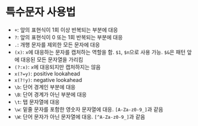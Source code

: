 # 특수문자 사용법

- `+`: 앞의 표현식이 1회 이상 반복되는 부분에 대응
- `?`: 앞의 표현식이 0 또는 1회 반복되는 부분에 대응
- `.`: 개행 문자를 제외한 모든 문자에 대응
- `(x)`: `x`에 대응하는 문자를 캡처하는 역할을 함. `$1`, `$n`으로 사용 가능. `$&`은 패턴 앞에 대응된 모든 문자열을 가리킴
- `(?:x)`: `x`에 대응되지만 캡처하지는 않음
- `x(?=y)`: positive lookahead
- `x(?!y)`: negative lookahead
- `\b`: 단어 경계인 부분에 대응
- `\B`: 단어 경계가 아닌 부분에 대응
- `\t`: 탭 문자열에 대응
- `\w`: 밑줄 문자를 포함한 영숫자 문자열에 대응. `[A-Za-z0-9_]`과 같음
- `\W`: 단어 문자가 아닌 문자열에 대응. `[^A-Za-z0-9_]`과 같음